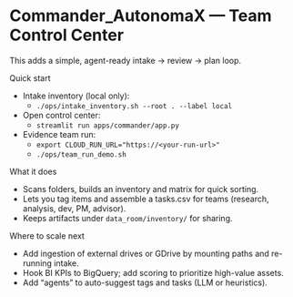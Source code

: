 # Commander_AutonomaX — Team Control Center

This adds a simple, agent-ready intake → review → plan loop.

Quick start
- Intake inventory (local only):
  - `./ops/intake_inventory.sh --root . --label local`
- Open control center:
  - `streamlit run apps/commander/app.py`
- Evidence team run:
  - `export CLOUD_RUN_URL="https://<your-run-url>"`
  - `./ops/team_run_demo.sh`

What it does
- Scans folders, builds an inventory and matrix for quick sorting.
- Lets you tag items and assemble a tasks.csv for teams (research, analysis, dev, PM, advisor).
- Keeps artifacts under `data_room/inventory/` for sharing.

Where to scale next
- Add ingestion of external drives or GDrive by mounting paths and re-running intake.
- Hook BI KPIs to BigQuery; add scoring to prioritize high-value assets.
- Add “agents” to auto-suggest tags and tasks (LLM or heuristics).

